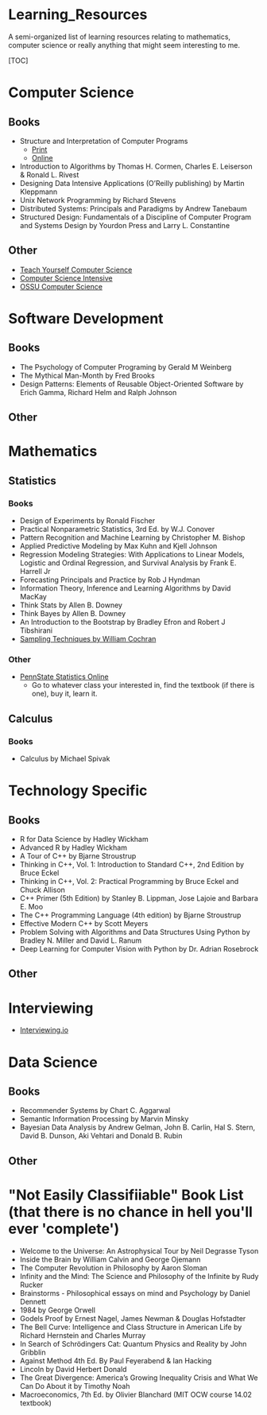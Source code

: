 # Learning_Resources

A semi-organized list of learning resources relating to mathematics, computer science or really anything that might seem
interesting to me.

[TOC]

# Computer Science

## Books

* Structure and Interpretation of Computer Programs
	* [Print](https://www.amazon.com/dp/0262510871/#customerReviews)
	* [Online](https://mitpress.mit.edu/sites/default/files/sicp/full-text/book/book.html)
* Introduction to Algorithms by Thomas H. Cormen, Charles E. Leiserson & Ronald L. Rivest
* Designing Data Intensive Applications (O’Reilly publishing) by Martin Kleppmann
* Unix Network Programming by Richard Stevens
* Distributed Systems: Principals and Paradigms by Andrew Tanebaum
* Structured Design: Fundamentals of a Discipline of Computer Program and Systems Design by Yourdon Press and Larry L. Constantine

## Other 

* [Teach Yourself Computer Science](https://teachyourselfcs.com)
* [Computer Science Intensive](https://bradfieldcs.com/csi/)
* [OSSU Computer Science](https://github.com/ossu/computer-science)

# Software Development 

## Books

* The Psychology of Computer Programing by Gerald M Weinberg
* The Mythical Man-Month by Fred Brooks
* Design Patterns: Elements of Reusable Object-Oriented Software by Erich Gamma, Richard Helm and Ralph Johnson

## Other 

# Mathematics 

## Statistics 

### Books 

* Design of Experiments by Ronald Fischer
* Practical Nonparametric Statistics, 3rd Ed. by W.J. Conover
* Pattern Recognition and Machine Learning by Christopher M. Bishop
* Applied Predictive Modeling by Max Kuhn and Kjell Johnson
* Regression Modeling Strategies: With Applications to Linear Models, Logistic and Ordinal Regression, and Survival Analysis by Frank E. Harrell Jr
* Forecasting Principals and Practice by Rob J Hyndman
* Information Theory, Inference and Learning Algorithms by David MacKay
* Think Stats by Allen B. Downey
* Think Bayes by Allen B. Downey
* An Introduction to the Bootstrap by Bradley Efron and Robert J Tibshirani
* [Sampling Techniques by William Cochran](https://www.amazon.com/Sampling-Techniques-3rd-William-Cochran/dp/047116240X/ref=sr_1_1?dchild=1&qid=1605182286&refinements=p_27%3AWilliam+G.+Cochran&s=books&sr=1-1&text=William+G.+Cochran#customerReviews)

### Other

* [PennState Statistics Online](https://online.stat.psu.edu/statprogram/)
	* Go to whatever class your interested in, find the textbook (if there is one), buy it, learn it.

## Calculus

### Books

* Calculus by Michael Spivak

# Technology Specific

## Books

* R for Data Science by Hadley Wickham
* Advanced R by Hadley Wickham
* A Tour of C++ by Bjarne Stroustrup
* Thinking in C++, Vol. 1: Introduction to Standard C++, 2nd Edition by Bruce Eckel
* Thinking in C++, Vol. 2: Practical Programming by Bruce Eckel and Chuck Allison
* C++ Primer (5th Edition) by Stanley B. Lippman, Jose Lajoie and Barbara E. Moo
* The C++ Programming Language (4th edition) by Bjarne Stroustrup
* Effective Modern C++ by Scott Meyers
* Problem Solving with Algorithms and Data Structures Using Python by Bradley N. Miller and David L. Ranum
* Deep Learning for Computer Vision with Python by Dr. Adrian Rosebrock

## Other

# Interviewing

* [Interviewing.io](https://interviewing.io)

# Data Science

## Books

* Recommender Systems by Chart C. Aggarwal
* Semantic Information Processing by Marvin Minsky
* Bayesian Data Analysis by Andrew Gelman, John B. Carlin, Hal S. Stern, David B. Dunson, Aki Vehtari and Donald B. Rubin

## Other 

# "Not Easily Classifiiable" Book List (that there is no chance in hell you'll ever 'complete')

* Welcome to the Universe: An Astrophysical Tour by Neil Degrasse Tyson
* Inside the Brain by William Calvin and George Ojemann
* The Computer Revolution in Philosophy by Aaron Sloman
* Infinity and the Mind: The Science and Philosophy of the Infinite by Rudy Rucker
* Brainstorms - Philosophical essays on mind and Psychology by Daniel Dennett
* 1984 by George Orwell
* Godels Proof by Ernest Nagel, James Newman & Douglas Hofstadter
* The Bell Curve: Intelligence and Class Structure in American Life by Richard Hernstein and Charles Murray
* In Search of Schrödingers Cat: Quantum Physics and Reality by John Gribblin
* Against Method 4th Ed. By Paul Feyerabend & Ian Hacking
* Lincoln by David Herbert Donald
* The Great Divergence: America’s Growing Inequality Crisis and What We Can Do About it by Timothy Noah
* Macroeconomics, 7th Ed. by Olivier Blanchard (MIT OCW course 14.02 textbook)

